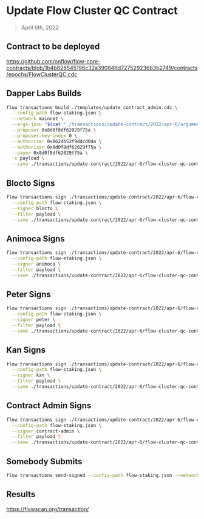 # Update Flow Cluster QC Contract

> April 6th, 2022

## Contract to be deployed

https://github.com/onflow/flow-core-contracts/blob/1b4b828545196c32a390846d727529236b3b2749/contracts/epochs/FlowClusterQC.cdc

## Dapper Labs Builds

```sh
flow transactions build ./templates/update_contract_admin.cdc \
  --config-path flow-staking.json \
  --network mainnet \
  --args-json "$(cat "./transactions/update-contract/2022/apr-6/arguments-flow-cluster-qc.json")" \
  --proposer 0x8d0f8df62029f75a \
  --proposer-key-index 0 \
  --authorizer 0x8624b52f9ddcd04a \
  --authorizer 0x8d0f8df62029f75a \
  --payer 0x8d0f8df62029f75a \
  -x payload \
  --save ./transactions/update-contract/2022/apr-6/flow-cluster-qc-contract-upgrade-apr-6-unsigned.rlp
```

## Blocto Signs

```sh
flow transactions sign ./transactions/update-contract/2022/apr-6/flow-cluster-qc-contract-upgrade-apr-6-unsigned.rlp \
  --config-path flow-staking.json \
  --signer blocto \
  --filter payload \
  --save ./transactions/update-contract/2022/apr-6/flow-cluster-qc-contract-upgrade-apr-6-sig-1.rlp
```

## Animoca Signs

```sh
flow transactions sign ./transactions/update-contract/2022/apr-6/flow-cluster-qc-contract-upgrade-apr-6-sig-1.rlp \
  --config-path flow-staking.json \
  --signer animoca \
  --filter payload \
  --save ./transactions/update-contract/2022/apr-6/flow-cluster-qc-contract-upgrade-apr-6-sig-2.rlp
```

## Peter Signs

```sh
flow transactions sign ./transactions/update-contract/2022/apr-6/flow-cluster-qc-contract-upgrade-apr-6-sig-2.rlp \
  --config-path flow-staking.json \
  --signer peter \
  --filter payload \
  --save ./transactions/update-contract/2022/apr-6/flow-cluster-qc-contract-upgrade-apr-6-sig-3.rlp
```

## Kan Signs

```sh
flow transactions sign ./transactions/update-contract/2022/apr-6/flow-cluster-qc-contract-upgrade-apr-6-sig-3.rlp \
  --config-path flow-staking.json \
  --signer kan \
  --filter payload \
  --save ./transactions/update-contract/2022/apr-6/flow-cluster-qc-contract-upgrade-apr-6-sig-4.rlp
```

## Contract Admin Signs

```sh
flow transactions sign ./transactions/update-contract/2022/apr-6/flow-cluster-qc-contract-upgrade-apr-6-sig-4.rlp \
  --config-path flow-staking.json \
  --signer contract-admin \
  --filter payload \
  --save ./transactions/update-contract/2022/apr-6/flow-cluster-qc-contract-upgrade-apr-6-sig-complete.rlp
```

## Somebody Submits

```sh
flow transactions send-signed --config-path flow-staking.json --network mainnet ./transactions/update-contract/2022/apr-6/flow-cluster-qc-contract-upgrade-apr-6-sig-complete.rlp
```


## Results

https://flowscan.org/transaction/
